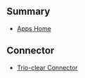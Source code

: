 ## Summary

* [Apps Home](./README.md)

## Connector

* [Trio-clear Connector](./trio-clear-connector/README.md)
